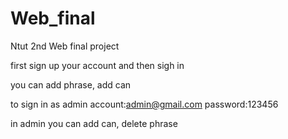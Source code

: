 # Web_final
Ntut 2nd Web final project

first sign up your account
and then sigh in

you can add phrase, add can

to sign in as admin
account:admin@gmail.com
password:123456

in admin you can add can, delete phrase

